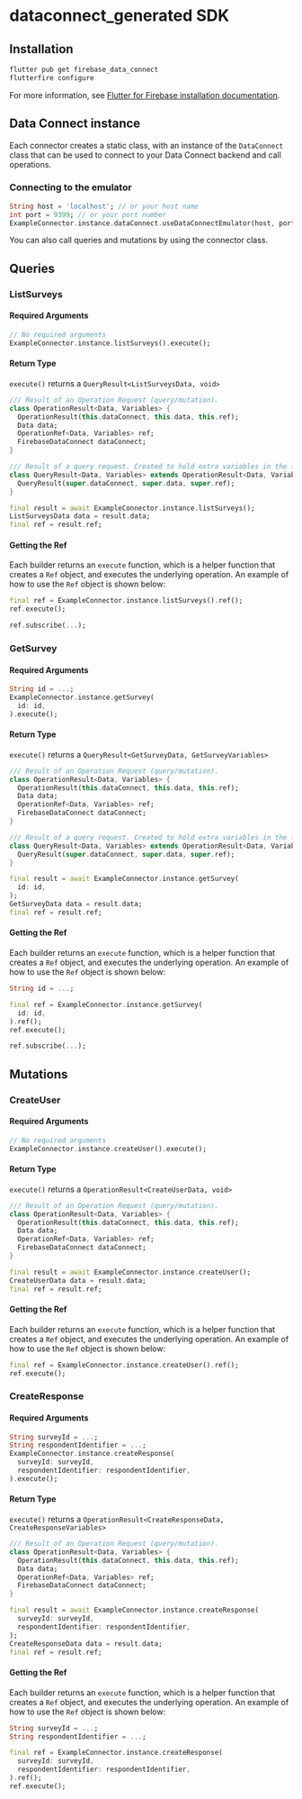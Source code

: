 # dataconnect_generated SDK

## Installation
```sh
flutter pub get firebase_data_connect
flutterfire configure
```
For more information, see [Flutter for Firebase installation documentation](https://firebase.google.com/docs/data-connect/flutter-sdk#use-core).

## Data Connect instance
Each connector creates a static class, with an instance of the `DataConnect` class that can be used to connect to your Data Connect backend and call operations.

### Connecting to the emulator

```dart
String host = 'localhost'; // or your host name
int port = 9399; // or your port number
ExampleConnector.instance.dataConnect.useDataConnectEmulator(host, port);
```

You can also call queries and mutations by using the connector class.
## Queries

### ListSurveys
#### Required Arguments
```dart
// No required arguments
ExampleConnector.instance.listSurveys().execute();
```



#### Return Type
`execute()` returns a `QueryResult<ListSurveysData, void>`
```dart
/// Result of an Operation Request (query/mutation).
class OperationResult<Data, Variables> {
  OperationResult(this.dataConnect, this.data, this.ref);
  Data data;
  OperationRef<Data, Variables> ref;
  FirebaseDataConnect dataConnect;
}

/// Result of a query request. Created to hold extra variables in the future.
class QueryResult<Data, Variables> extends OperationResult<Data, Variables> {
  QueryResult(super.dataConnect, super.data, super.ref);
}

final result = await ExampleConnector.instance.listSurveys();
ListSurveysData data = result.data;
final ref = result.ref;
```

#### Getting the Ref
Each builder returns an `execute` function, which is a helper function that creates a `Ref` object, and executes the underlying operation.
An example of how to use the `Ref` object is shown below:
```dart
final ref = ExampleConnector.instance.listSurveys().ref();
ref.execute();

ref.subscribe(...);
```


### GetSurvey
#### Required Arguments
```dart
String id = ...;
ExampleConnector.instance.getSurvey(
  id: id,
).execute();
```



#### Return Type
`execute()` returns a `QueryResult<GetSurveyData, GetSurveyVariables>`
```dart
/// Result of an Operation Request (query/mutation).
class OperationResult<Data, Variables> {
  OperationResult(this.dataConnect, this.data, this.ref);
  Data data;
  OperationRef<Data, Variables> ref;
  FirebaseDataConnect dataConnect;
}

/// Result of a query request. Created to hold extra variables in the future.
class QueryResult<Data, Variables> extends OperationResult<Data, Variables> {
  QueryResult(super.dataConnect, super.data, super.ref);
}

final result = await ExampleConnector.instance.getSurvey(
  id: id,
);
GetSurveyData data = result.data;
final ref = result.ref;
```

#### Getting the Ref
Each builder returns an `execute` function, which is a helper function that creates a `Ref` object, and executes the underlying operation.
An example of how to use the `Ref` object is shown below:
```dart
String id = ...;

final ref = ExampleConnector.instance.getSurvey(
  id: id,
).ref();
ref.execute();

ref.subscribe(...);
```

## Mutations

### CreateUser
#### Required Arguments
```dart
// No required arguments
ExampleConnector.instance.createUser().execute();
```



#### Return Type
`execute()` returns a `OperationResult<CreateUserData, void>`
```dart
/// Result of an Operation Request (query/mutation).
class OperationResult<Data, Variables> {
  OperationResult(this.dataConnect, this.data, this.ref);
  Data data;
  OperationRef<Data, Variables> ref;
  FirebaseDataConnect dataConnect;
}

final result = await ExampleConnector.instance.createUser();
CreateUserData data = result.data;
final ref = result.ref;
```

#### Getting the Ref
Each builder returns an `execute` function, which is a helper function that creates a `Ref` object, and executes the underlying operation.
An example of how to use the `Ref` object is shown below:
```dart
final ref = ExampleConnector.instance.createUser().ref();
ref.execute();
```


### CreateResponse
#### Required Arguments
```dart
String surveyId = ...;
String respondentIdentifier = ...;
ExampleConnector.instance.createResponse(
  surveyId: surveyId,
  respondentIdentifier: respondentIdentifier,
).execute();
```



#### Return Type
`execute()` returns a `OperationResult<CreateResponseData, CreateResponseVariables>`
```dart
/// Result of an Operation Request (query/mutation).
class OperationResult<Data, Variables> {
  OperationResult(this.dataConnect, this.data, this.ref);
  Data data;
  OperationRef<Data, Variables> ref;
  FirebaseDataConnect dataConnect;
}

final result = await ExampleConnector.instance.createResponse(
  surveyId: surveyId,
  respondentIdentifier: respondentIdentifier,
);
CreateResponseData data = result.data;
final ref = result.ref;
```

#### Getting the Ref
Each builder returns an `execute` function, which is a helper function that creates a `Ref` object, and executes the underlying operation.
An example of how to use the `Ref` object is shown below:
```dart
String surveyId = ...;
String respondentIdentifier = ...;

final ref = ExampleConnector.instance.createResponse(
  surveyId: surveyId,
  respondentIdentifier: respondentIdentifier,
).ref();
ref.execute();
```

